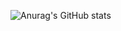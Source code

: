 ![Anurag's GitHub stats](https://github-readme-stats.vercel.app/api?username=HitzzDoesCoding&show_icons=true&theme=github_dark&count_private=true)
